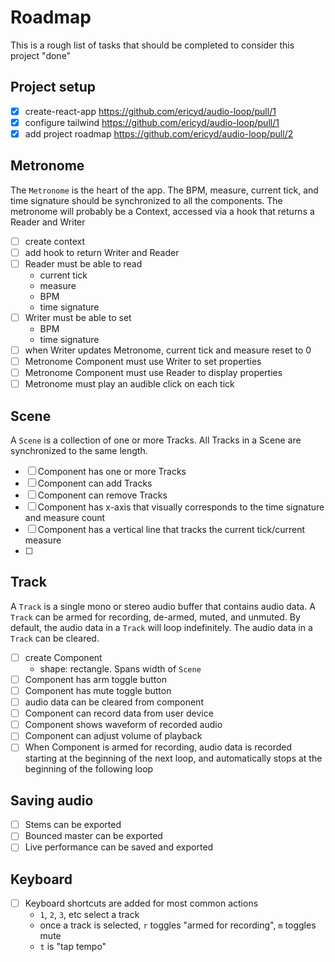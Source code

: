 # Roadmap

This is a rough list of tasks that should be completed to consider this project "done"

## Project setup

- [x] create-react-app https://github.com/ericyd/audio-loop/pull/1
- [x] configure tailwind https://github.com/ericyd/audio-loop/pull/1
- [x] add project roadmap https://github.com/ericyd/audio-loop/pull/2

## Metronome

The `Metronome` is the heart of the app. The BPM, measure, current tick, and time signature should be synchronized to all the components. The metronome will probably be a Context, accessed via a hook that returns a Reader and Writer

- [ ] create context
- [ ] add hook to return Writer and Reader
- [ ] Reader must be able to read
  - current tick
  - measure
  - BPM
  - time signature
- [ ] Writer must be able to set
  - BPM
  - time signature
- [ ] when Writer updates Metronome, current tick and measure reset to 0
- [ ] Metronome Component must use Writer to set properties
- [ ] Metronome Component must use Reader to display properties
- [ ] Metronome must play an audible click on each tick

## Scene

A `Scene` is a collection of one or more Tracks. All Tracks in a Scene are synchronized to the same length.

- [ ] Component has one or more Tracks
- [ ] Component can add Tracks
- [ ] Component can remove Tracks
- [ ] Component has x-axis that visually corresponds to the time signature and measure count
- [ ] Component has a vertical line that tracks the current tick/current measure
- [ ]

## Track

A `Track` is a single mono or stereo audio buffer that contains audio data. A `Track` can be armed for recording, de-armed, muted, and unmuted. By default, the audio data in a `Track` will loop indefinitely. The audio data in a `Track` can be cleared.

- [ ] create Component
  - shape: rectangle. Spans width of `Scene`
- [ ] Component has arm toggle button
- [ ] Component has mute toggle button
- [ ] audio data can be cleared from component
- [ ] Component can record data from user device
- [ ] Component shows waveform of recorded audio
- [ ] Component can adjust volume of playback
- [ ] When Component is armed for recording, audio data is recorded starting at the beginning of the next loop, and automatically stops at the beginning of the following loop

## Saving audio

- [ ] Stems can be exported
- [ ] Bounced master can be exported
- [ ] Live performance can be saved and exported

## Keyboard

- [ ] Keyboard shortcuts are added for most common actions
  - `1`, `2`, `3`, etc select a track
  - once a track is selected, `r` toggles "armed for recording", `m` toggles mute
  - `t` is "tap tempo"
